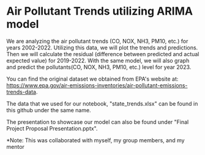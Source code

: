 # Air Pollutant Trends utilizing ARIMA model 
We are analyzing the air pollutant trends (CO, NOX, NH3, PM10, etc.) for years 2002-2022.
Utilizing this data, we will plot the trends and predictions.
Then we will calculate the residual (difference between predicted and actual expected value) for 2019-2022.
With the same model, we will also graph and predict the pollutants(CO, NOX, NH3, PM10, etc.) level for year 2023.

You can find the original dataset we obtained from EPA's website at: https://www.epa.gov/air-emissions-inventories/air-pollutant-emissions-trends-data.

The data that we used for our notebook, "state_trends.xlsx" can be found in this github under the same name.

The presentation to showcase our model can also be found under "Final Project Proposal Presentation.pptx".

*Note: This was collaborated with myself, my group members, and my mentor
